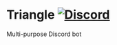# Triangle [![Discord](https://img.shields.io/discord/760646632584511539?style=flat-square&label=&logo=discord&logoColor=ffffff&color=7389D8&labelColor=6A7EC2)](https://discord.gg/weTkeRB)
Multi-purpose Discord bot
